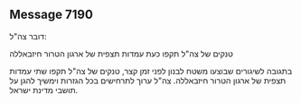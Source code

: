 ## Message 7190

דובר צה"ל:

טנקים של צה"ל תקפו כעת עמדות תצפית של ארגון הטרור חיזבאללה

בתגובה לשיגורים שבוצעו משטח לבנון לפני זמן קצר, טנקים של צה"ל תקפו שתי עמדות תצפית של ארגון הטרור חיזבאללה.
צה"ל ערוך לתרחישים בכל הגזרות וימשיך להגן על תושבי מדינת ישראל.


